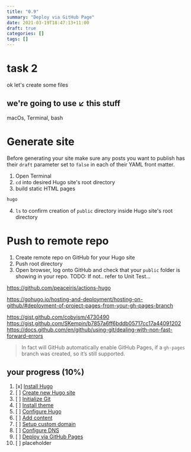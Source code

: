 ```yaml
---
title: "0.9"
summary: "Deploy via GitHub Page"
date: 2021-03-19T18:47:13+11:00
draft: true
categories: []
tags: []
---
```

# task 2
ok let's create some files

## we're going to use ↙️ this stuff
macOs, Terminal, bash
# Generate site
Before generating your site make sure any posts you want to publish has their `draft` parameter set to `false` in each of their YAML front matter.
1. Open Terminal
2. `cd` into desired Hugo site's root directory
3. build static HTML pages
```bash
hugo
```
4. `ls` to confirm creation of `public` directory inside Hugo site's root directory

# Push to remote repo
1. Create remote repo on GitHub for your Hugo site
2. Push root directory
3. Open browser, log onto GitHub and check that your `public` folder is showing in your repo. TODO: If not.. refer to Unit Test...

https://github.com/peaceiris/actions-hugo

https://gohugo.io/hosting-and-deployment/hosting-on-github/#deployment-of-project-pages-from-your-gh-pages-branch

https://gist.github.com/cobyism/4730490
https://gist.github.com/SKempin/b7857a6ff6bddb05717cc17a44091202
https://docs.github.com/en/github/using-git/dealing-with-non-fast-forward-errors


> In fact will GitHub automatically enable GitHub Pages, if a `gh-pages` branch was created, so it’s still supported.

## your progress (10%)
1. [x] [Install Hugo](../0.1)
2. [ ] [Create new Hugo site](../0.2)
3. [ ] [Initialize Git](../0.3)
4. [ ] [Install theme](../0.4)
5. [ ] [Configure Hugo](../0.5)
6. [ ] [Add content](../0.6)
7. [ ] [Setup custom domain](../0.7)
8. [ ] [Configure DNS](../0.8)
9. [ ] [Deploy via GitHub Pages](../0.9)
10. [ ] placeholder